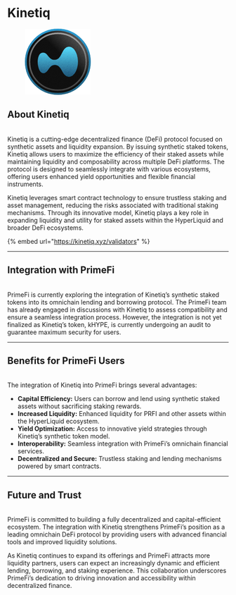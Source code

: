 # Kinetiq

<figure><img src="../.gitbook/assets/image (1).png" alt=""><figcaption></figcaption></figure>

## **About Kinetiq**

\
Kinetiq is a cutting-edge decentralized finance (DeFi) protocol focused on synthetic assets and liquidity expansion. By issuing synthetic staked tokens, Kinetiq allows users to maximize the efficiency of their staked assets while maintaining liquidity and composability across multiple DeFi platforms. The protocol is designed to seamlessly integrate with various ecosystems, offering users enhanced yield opportunities and flexible financial instruments.

Kinetiq leverages smart contract technology to ensure trustless staking and asset management, reducing the risks associated with traditional staking mechanisms. Through its innovative model, Kinetiq plays a key role in expanding liquidity and utility for staked assets within the HyperLiquid and broader DeFi ecosystems.

{% embed url="https://kinetiq.xyz/validators" %}

***

## **Integration with PrimeFi**

\
PrimeFi is currently exploring the integration of Kinetiq’s synthetic staked tokens into its omnichain lending and borrowing protocol. The PrimeFi team has already engaged in discussions with Kinetiq to assess compatibility and ensure a seamless integration process. However, the integration is not yet finalized as Kinetiq’s token, kHYPE, is currently undergoing an audit to guarantee maximum security for users.

***

## **Benefits for PrimeFi Users**

\
The integration of Kinetiq into PrimeFi brings several advantages:

* **Capital Efficiency:** Users can borrow and lend using synthetic staked assets without sacrificing staking rewards.
* **Increased Liquidity:** Enhanced liquidity for PRFI and other assets within the HyperLiquid ecosystem.
* **Yield Optimization:** Access to innovative yield strategies through Kinetiq’s synthetic token model.
* **Interoperability:** Seamless integration with PrimeFi’s omnichain financial services.
* **Decentralized and Secure:** Trustless staking and lending mechanisms powered by smart contracts.

***

## **Future and Trust**

\
PrimeFi is committed to building a fully decentralized and capital-efficient ecosystem. The integration with Kinetiq strengthens PrimeFi’s position as a leading omnichain DeFi protocol by providing users with advanced financial tools and improved liquidity solutions.

As Kinetiq continues to expand its offerings and PrimeFi attracts more liquidity partners, users can expect an increasingly dynamic and efficient lending, borrowing, and staking experience. This collaboration underscores PrimeFi’s dedication to driving innovation and accessibility within decentralized finance.
